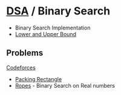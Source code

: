 # [DSA](../README.md) / Binary Search

-   Binary Search Implementation
-   [Lower and Upper Bound](./lowerUpperBound.md)

## Problems

[Codeforces](https://codeforces.com/edu/course/2/lesson/6/2/practice)

-   [Packing Rectangle](./NRectangle.java)
-   [Ropes](./Ropes.java) - Binary Search on Real numbers
